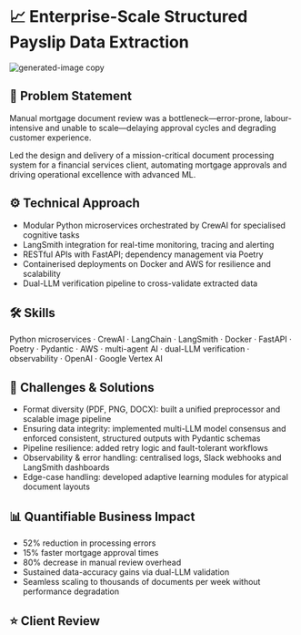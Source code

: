 # 📈 Enterprise-Scale Structured Payslip Data Extraction

![generated-image copy](https://github.com/user-attachments/assets/1b6dd690-afff-4bbf-95e6-e13e6c6cc6e6)


## 🎯 Problem Statement

Manual mortgage document review was a bottleneck—error-prone, labour-intensive and unable to scale—delaying approval cycles and degrading customer experience.

Led the design and delivery of a mission-critical document processing system for a financial services client, automating mortgage approvals and driving operational excellence with advanced ML.

## ⚙️ Technical Approach

* Modular Python microservices orchestrated by CrewAI for specialised cognitive tasks  
* LangSmith integration for real-time monitoring, tracing and alerting  
* RESTful APIs with FastAPI; dependency management via Poetry  
* Containerised deployments on Docker and AWS for resilience and scalability  
* Dual-LLM verification pipeline to cross-validate extracted data

## 🛠 Skills

Python microservices · CrewAI · LangChain · LangSmith · Docker · FastAPI · Poetry · Pydantic · AWS · multi-agent AI · dual-LLM verification · observability · OpenAI · Google Vertex AI

## 🔧 Challenges & Solutions

* Format diversity (PDF, PNG, DOCX): built a unified preprocessor and scalable image pipeline  
* Ensuring data integrity: implemented multi-LLM model consensus and enforced consistent, structured outputs with Pydantic schemas  
* Pipeline resilience: added retry logic and fault-tolerant workflows  
* Observability & error handling: centralised logs, Slack webhooks and LangSmith dashboards  
* Edge-case handling: developed adaptive learning modules for atypical document layouts

## 📊 Quantifiable Business Impact

* 52% reduction in processing errors  
* 15% faster mortgage approval times  
* 80% decrease in manual review overhead  
* Sustained data-accuracy gains via dual-LLM validation  
* Seamless scaling to thousands of documents per week without performance degradation

## ⭐ Client Review
